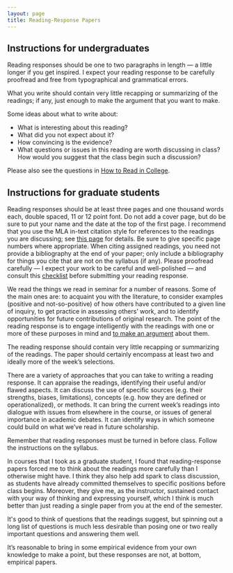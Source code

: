 ```yaml
---
layout: page
title: Reading-Response Papers
---
```

## Instructions for undergraduates

Reading responses should be one to two paragraphs in length &mdash; a little longer if you get inspired. I expect your reading response to be carefully proofread and free from typographical and grammatical errors.

What you write should contain very little recapping or summarizing of the readings; if any, just enough to make the argument that you want to make.

Some ideas about what to write about:

+ What is interesting about this reading?
+ What did you not expect about it?
+ How convincing is the evidence?
+ What questions or issues in this reading are worth discussing in class? How would you suggest that the class begin such a discussion?

Please also see the questions in [How to Read in College](how-to-read.html).

## Instructions for graduate students

Reading responses should be at least three pages and one thousand words each, double spaced, 11 or 12 point font. Do not add a cover page, but do be sure to put your name and the date at the top of the first page. I recommend that you use the MLA in-text citation style for references to the readings you are discussing; see [this page](http://politics.ucsc.edu/undergraduate/citation.php) for details. Be sure to give specific page numbers where appropriate. When citing assigned readings, you need not provide a bibliography at the end of your paper; only include a bibliography for things you cite that are not on the syllabus (if any). Please proofread carefully &mdash; I expect your work to be careful and well-polished &mdash; and consult this [checklist](checklist-for-written-work.html) before submitting your reading response.

We read the things we read in seminar for a number of reasons. Some of the main ones are: to acquaint you with the literature, to consider examples (positive and not-so-positive) of how others have contributed to a given line of inquiry, to get practice in assessing others’ work, and to identify opportunities for future contributions of original research. The point of the reading response is to engage intelligently with the readings with one or more of these purposes in mind and <u>to make an argument</u> about them.

The reading response should contain very little recapping or summarizing of the readings. The paper should certainly encompass at least two and ideally more of the week’s selections.

There are a variety of approaches that you can take to writing a reading response. It can appraise the readings, identifying their useful and/or flawed aspects. It can discuss the use of specific sources (e.g. their strengths, biases, limitations), concepts (e.g. how they are defined or operationalized), or methods. It can bring the current week’s readings into dialogue with issues from elsewhere in the course, or issues of general importance in academic debates. It can identify ways in which someone could build on what we’ve read in future scholarship.

Remember that reading responses must be turned in before class. Follow the instructions on the syllabus.

In courses that I took as a graduate student, I found that reading-response papers forced me to think about the readings more carefully than I otherwise might have. I think they also help add spark to class discussion, as students have already committed themselves to specific positions before class begins. Moreover, they give me, as the instructor, sustained contact with your way of thinking and expressing yourself, which I think is much better than just reading a single paper from you at the end of the semester.

It's good to think of questions that the readings suggest, but spinning out a long list of questions is much less desirable than posing one or two really important questions and answering them well.

It’s reasonable to bring in some empirical evidence from your own knowledge to make a point, but these responses are not, at bottom, empirical papers. 
